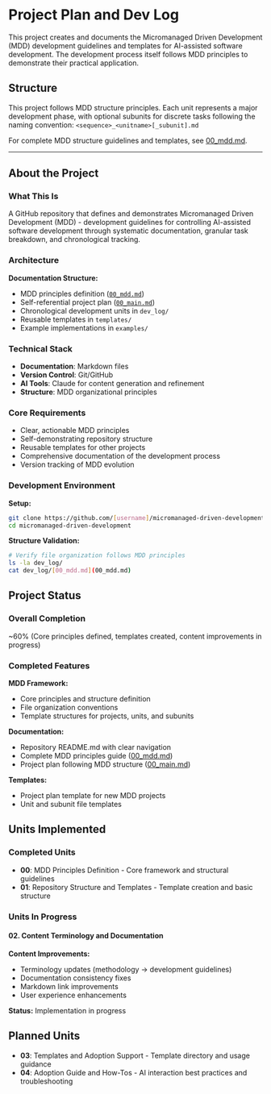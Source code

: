 # Project Plan and Dev Log

This project creates and documents the Micromanaged Driven Development (MDD) development guidelines and templates for AI-assisted software development. The development process itself follows MDD principles to demonstrate their practical application.

## Structure

This project follows MDD structure principles. Each unit represents a major development phase, with optional subunits for discrete tasks following the naming convention: `<sequence>_<unitname>[_subunit].md`

For complete MDD structure guidelines and templates, see [00_mdd.md](00_mdd.md#structure).

---

## About the Project

### What This Is

A GitHub repository that defines and demonstrates Micromanaged Driven Development (MDD) - development guidelines for controlling AI-assisted software development through systematic documentation, granular task breakdown, and chronological tracking.

### Architecture

**Documentation Structure:**
- MDD principles definition ([`00_mdd.md`](00_mdd.md))
- Self-referential project plan ([`00_main.md`](00_main.md))
- Chronological development units in `dev_log/`
- Reusable templates in `templates/`
- Example implementations in `examples/`

### Technical Stack

- **Documentation**: Markdown files
- **Version Control**: Git/GitHub
- **AI Tools**: Claude for content generation and refinement
- **Structure**: MDD organizational principles

### Core Requirements

- Clear, actionable MDD principles
- Self-demonstrating repository structure
- Reusable templates for other projects
- Comprehensive documentation of the development process
- Version tracking of MDD evolution

### Development Environment

**Setup:**
```bash
git clone https://github.com/[username]/micromanaged-driven-development
cd micromanaged-driven-development
```

**Structure Validation:**
```bash
# Verify file organization follows MDD principles
ls -la dev_log/
cat dev_log/[00_mdd.md](00_mdd.md)
```

## Project Status

### Overall Completion

~60% (Core principles defined, templates created, content improvements in progress)

### Completed Features

**MDD Framework:**
- Core principles and structure definition
- File organization conventions
- Template structures for projects, units, and subunits

**Documentation:**
- Repository README.md with clear navigation
- Complete MDD principles guide ([00_mdd.md](00_mdd.md))
- Project plan following MDD structure ([00_main.md](00_main.md))

**Templates:**
- Project plan template for new MDD projects
- Unit and subunit file templates

## Units Implemented

### Completed Units

* **00**: MDD Principles Definition - Core framework and structural guidelines
* **01**: Repository Structure and Templates - Template creation and basic structure

### Units In Progress

#### 02. Content Terminology and Documentation

**Content Improvements:**
* Terminology updates (methodology → development guidelines)
* Documentation consistency fixes
* Markdown link improvements
* User experience enhancements

**Status:** Implementation in progress

## Planned Units

* **03**: Templates and Adoption Support - Template directory and usage guidance
* **04**: Adoption Guide and How-Tos - AI interaction best practices and troubleshooting
